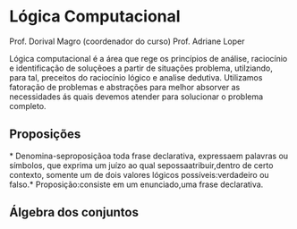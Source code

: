 <h1>Lógica Computacional</h1>
<p>
Prof. Dorival Magro (coordenador do curso)
Prof. Adriane Loper
<p>
Lógica computacional é a área que rege os princípios de análise, raciocínio e identificação de soluçẽoes a partir de situações problema, utilziando, para tal, preceitos do raciocínio lógico e analise dedutiva. Utilizamos fatoração de problemas e abstrações para melhor absorver as necessidades ás quais devemos atender para solucionar o problema completo.

<h2>Proposições</h2>
* Denomina-seproposiçãoa toda frase declarativa, expressaem palavras ou símbolos, que exprima um juízo ao qual sepossaatribuir,dentro de certo contexto, somente um de dois valores lógicos possíveis:verdadeiro ou falso.* Proposição:consiste em um enunciado,uma frase declarativa.

<h2>Álgebra dos conjuntos</h2>
    